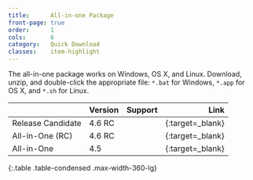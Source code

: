 ```yaml
---
title:      All-in-one Package
front-page: true
order:      1
cols:       6
category:   Quick Download
classes:    item-highlight
---
```

The all-in-one package works on Windows, OS X, and Linux.
Download, unzip, and double-click the appropriate file: `*.bat` for Windows, `*.app` for OS X, and `*.sh` for Linux.

|                   | Version   | Support   | Link   |
| ----------------- |:--------- |:--------- | ------:|
| Release Candidate | 4.6 RC    | <i class="fa fa-windows"></i> <i class="fa fa-apple"></i> <i class="fa fa-linux"></i> | [<i class="fa fa-external-link"></i>][46rc]{:target=_blank} |
| All-in-One (RC)   | 4.6 RC    | <i class="fa fa-windows"></i> <i class="fa fa-apple"></i> <i class="fa fa-linux"></i> | [<i class="fa fa-download"></i>][46allinone]{:target=_blank} |
| All-in-One        | 4.5       | <i class="fa fa-windows"></i> <i class="fa fa-apple"></i> <i class="fa fa-linux"></i> | [<i class="fa fa-download"></i>][45allinone]{:target=_blank} |
{:.table .table-condensed .max-width-360-lg}

[46rc]:  http://ftp.squeak.org/4.6/
[46allinone]: http://ftp.squeak.org/4.6/Squeak-4.6-All-in-One.zip
[45allinone]: http://ftp.squeak.org/4.5/Squeak-4.5-All-in-One.zip
